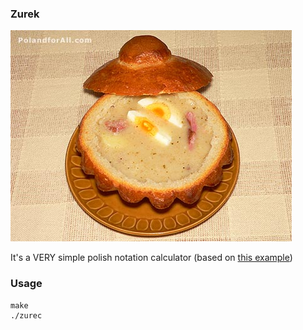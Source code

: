 ### Zurek

![zurek](https://github.com/nashby/zurek/raw/master/zurek.jpg)

It's a VERY simple polish notation calculator (based on [this example](http://www.esiee.fr/~najmanl/compil/Bison/bison_5.html))

### Usage

```
make
./zurec
```
